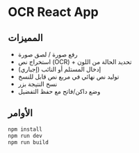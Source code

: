 # OCR React App

## المميزات
- رفع صورة / لصق صورة
- استخراج نص (OCR) + تحديد الحالة من اللون
- إدخال المستلم أو النائب (إجباري)
- توليد نص نهائي في مربع نص قابل للنسخ
- نسخ النتيجة بزر
- وضع داكن/فاتح مع حفظ التفضيل

## الأوامر
```bash
npm install
npm run dev
npm run build
```
